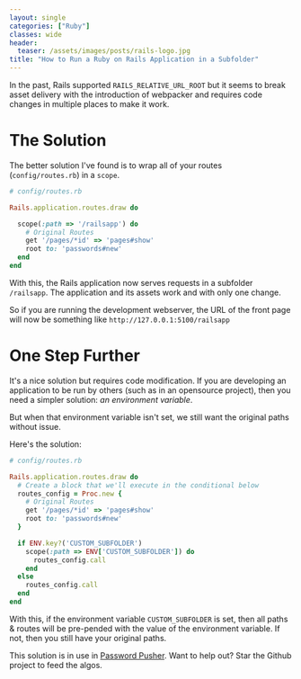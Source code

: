 ```yaml
---
layout: single
categories: ["Ruby"]
classes: wide
header:
  teaser: /assets/images/posts/rails-logo.jpg
title: "How to Run a Ruby on Rails Application in a Subfolder" 
---
```


In the past, Rails supported `RAILS_RELATIVE_URL_ROOT` but it seems to break asset delivery with the introduction of webpacker and requires code changes in multiple places to make it work.

# The Solution

The better solution I've found is to wrap all of your routes (`config/routes.rb`) in a `scope`.

```ruby
# config/routes.rb

Rails.application.routes.draw do

  scope(:path => '/railsapp') do
    # Original Routes
    get '/pages/*id' => 'pages#show'
    root to: 'passwords#new'
  end
end
```

With this, the Rails application now serves requests in a subfolder `/railsapp`.  The application and its assets work and with only one change.

So if you are running the development webserver, the URL of the front page will now be something like `http://127.0.0.1:5100/railsapp`

# One Step Further

It's a nice solution but requires code modification.  If you are developing an application to be run by others (such as in an opensource project), then you need a simpler solution: _an environment variable_.

But when that environment variable isn't set, we still want the original paths without issue.

Here's the solution:

```ruby
# config/routes.rb

Rails.application.routes.draw do
  # Create a block that we'll execute in the conditional below
  routes_config = Proc.new {
    # Original Routes
    get '/pages/*id' => 'pages#show'
    root to: 'passwords#new'
  }

  if ENV.key?('CUSTOM_SUBFOLDER')
    scope(:path => ENV['CUSTOM_SUBFOLDER']) do
      routes_config.call
    end
  else
    routes_config.call
  end
end
```

With this, if the environment variable `CUSTOM_SUBFOLDER` is set, then all paths & routes will be pre-pended with the value of the environment variable.  If not, then you still have your original paths.

This solution is in use in [Password Pusher](https://github.com/pglombardo/PasswordPusher).  Want to help out?  Star the Github project to feed the algos.